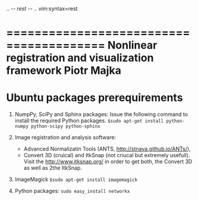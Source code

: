 .. -*- rest -*-
.. vim:syntax=rest


========================================
Nonlinear registration and visualization framework Piotr Majka
========================================


Ubuntu packages prerequirements
=====================================

  1. NumpPy, SciPy and Sphinx packages: Issue the following command to install
     the required Python packages.
    ````$sudo apt-get install python-numpy python-scipy python-sphinx````

  2. Image registration and analysis software:
        - Advanced Normalizatin Tools (ANTS, http://stnava.github.io/ANTs/),
        - Convert 3D (cruical) and ItkSnap (not criucal but extremely usefull).
          Visit the http://www.itksnap.org/ in order to get both, the Convert 3D
          as well as 2the ItkSnap.

  3. ImageMagick
    ````$sudo apt-get install imagemagick````

  4. Python packages:
    ````sudo easy_install networkx ````
